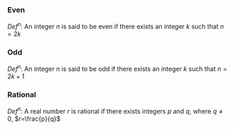 ### Even
$Def^n$: An integer $n$ is said to be even if there exists an integer $k$ such that $n=2k$
### Odd
$Def^n$: An integer $n$ is said to be odd if there exists an integer $k$ such that $n=2k+1$
### Rational
$Def^n$: A real number $r$ is rational if there exists integers $p$ and $q$, where $q\neq0$, $r=\frac{p}{q}$

